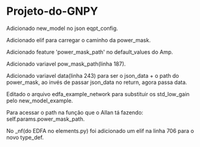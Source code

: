 # Projeto-do-GNPY

Adicionado new_model no json eqpt_config.

Adicionado elif para carregar o caminho da power_mask.

Adicionado feature 'power_mask_path' no default_values do Amp.

Adicionado variavel pow_mask_path(linha 187).

Adicionado variavel data(linha 243) para ser o json_data + o path do power_mask, ao invés de passar json_data no return, agora passa data.

Editado o arquivo edfa_example_network para substituir os std_low_gain pelo new_model_example.

Para acessar o path na função que o Allan tá fazendo: self.params.power_mask_path.

No _nf(do EDFA no elements.py) foi adicionado um elif na linha 706 para o novo type_def. 
